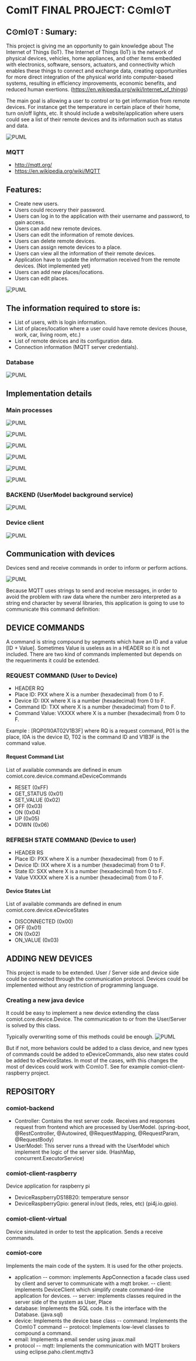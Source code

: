 # ComIT FINAL PROJECT: C⊙mI⊙T

## C⊙mI⊙T : Sumary:
This project is giving me an opportunity to gain knowledge about The Internet of Things (IoT). The Internet of Things (IoT) is the network of physical devices, vehicles, home appliances, and other items embedded with electronics, software, sensors, actuators, and connectivity which enables these things to connect and exchange data, creating opportunities for more direct integration of the physical world into computer-based systems, resulting in efficiency improvements, economic benefits, and reduced human exertions. (https://en.wikipedia.org/wiki/Internet_of_things) 

The main goal is allowing a user to control or to get information from remote devices. For instance get the temperature in certain place of their home, turn on/off lights, etc. It should include a website/application where users could see a list of their remote devices and its information such as status and data.

![PUML](http://www.plantuml.com/plantuml/proxy?src=https://raw.githubusercontent.com/hectorgastaminza/comiot/master/comiot/Diagrams/DGeneralDescription.puml)

### MQTT
- http://mqtt.org/
- https://en.wikipedia.org/wiki/MQTT

## Features:
- Create new users.
- Users could recovery their password.
- Users can log in to the application with their username and password, to gain access.
- Users can add new remote devices.
- Users can edit the information of remote devices.
- Users can delete remote devices.
- Users can assign remote devices to a place.
- Users can view all the information of their remote devices.
- Application have to update the information received from the remote devices.
(Not implemented yet)
- Users can add new places/locations. 
- Users can edit places.

![PUML](http://www.plantuml.com/plantuml/proxy?src=https://raw.githubusercontent.com/hectorgastaminza/comiot/master/comiot/Diagrams/DUsesCases.puml)

## The information required to store is:
- List of users, with is login information.
- List of places/location where a user could have remote devices (house, work, car, living room, etc.)
- List of remote devices and its configuration data.
- Connection information (MQTT server credentials).

### Database
![PUML](http://www.plantuml.com/plantuml/proxy?src=https://raw.githubusercontent.com/hectorgastaminza/comiot/master/comiot/Diagrams/DDatabase.puml)

## Implementation details

### Main processes
![PUML](http://www.plantuml.com/plantuml/proxy?src=https://raw.githubusercontent.com/hectorgastaminza/comiot/master/comiot/Diagrams/DSeqLogin.puml)

![PUML](http://www.plantuml.com/plantuml/proxy?src=https://raw.githubusercontent.com/hectorgastaminza/comiot/master/comiot/Diagrams/DSeqDeviceSendCmd.puml)

![PUML](http://www.plantuml.com/plantuml/proxy?src=https://raw.githubusercontent.com/hectorgastaminza/comiot/master/comiot/Diagrams/DSeqUserSendCmd.puml)

![PUML](http://www.plantuml.com/plantuml/proxy?src=https://raw.githubusercontent.com/hectorgastaminza/comiot/master/comiot/Diagrams/DSeqMQTTSendCmd.puml)

![PUML](http://www.plantuml.com/plantuml/proxy?src=https://raw.githubusercontent.com/hectorgastaminza/comiot/master/comiot/Diagrams/DSeqDeviceSendCmd.puml)

![PUML](http://www.plantuml.com/plantuml/proxy?src=https://raw.githubusercontent.com/hectorgastaminza/comiot/master/comiot/Diagrams/DSeqUserReceiveCmd.puml)

### BACKEND (UserModel background service)
![PUML](http://www.plantuml.com/plantuml/proxy?src=https://raw.githubusercontent.com/hectorgastaminza/comiot/master/comiot/Diagrams/DDeviceServer.puml)

### Device client
![PUML](http://www.plantuml.com/plantuml/proxy?src=https://raw.githubusercontent.com/hectorgastaminza/comiot/master/comiot/Diagrams/DDeviceClient.puml)

## Communication with devices

Devices send and receive commands in order to inform or perform actions.

![PUML](http://www.plantuml.com/plantuml/proxy?src=https://raw.githubusercontent.com/hectorgastaminza/comiot/master/comiot/Diagrams/DProtocol.puml)

Because MQTT uses strings to send and receive messages, in order to avoid the problem with raw data where the number zero interpreted as a string end character by several libraries, this application is going to use to communicate this command definition:

## DEVICE COMMANDS
A command is string compound by segments which have an ID and a value [ID + Value]. Sometimes Value is useless as in a HEADER so it is not included. There are two kind of commands implemented but depends on the requeriments it could be extended.

### REQUEST COMMAND             (User to Device)
- HEADER            RQ
- Place ID:         PXX         where X is a number (hexadecimal) from 0 to F.
- Device ID: 		IXX 		where X is a number (hexadecimal) from 0 to F.
- Command ID: 	    TXX 		where X is a number (hexadecimal) from 0 to F.
- Command Value:	VXXXX		where X is a number (hexadecimal) from 0 to F.

Example : [RQP01I0AT02V1B3F] where RQ is a request command, P01 is the place, I0A is the device ID, T02 is the command ID and V1B3F is the command value.

#### Request Command List
List of available commands are defined in enum comiot.core.device.command.eDeviceCommands
- RESET        (0xFF)
- GET_STATUS   (0x01)
- SET_VALUE    (0x02)
- OFF          (0x03)
- ON           (0x04)
- UP           (0x05)
- DOWN         (0x06)

### REFRESH STATE COMMAND       (Device to user)
- HEADER            RS
- Place ID:         PXX         where X is a number (hexadecimal) from 0 to F.
- Device ID: 		IXX 		where X is a number (hexadecimal) from 0 to F.
- State ID:         SXX         where X is a number (hexadecimal) from 0 to F.
- Value             VXXXX		where X is a number (hexadecimal) from 0 to F.

#### Device States List
List of available commands are defined in enum comiot.core.device.eDeviceStates
- DISCONNECTED (0x00)
- OFF          (0x01)
- ON           (0x02)
- ON_VALUE     (0x03)

## ADDING NEW DEVICES
This project is made to be extended. User / Server side and device side could be connected through the communication protocol. Devices could be implemented without any restriction of programming language.

### Creating a new java device
It could be easy to implement a new device extending the class comiot.core.device.Device. The communication to or from the User/Server is solved by this class. 

Typically overwriting some of this methods could be enough.
![PUML](http://www.plantuml.com/plantuml/proxy?src=https://raw.githubusercontent.com/hectorgastaminza/comiot/master/comiot/Diagrams/DClassDevice.puml)

But if not, more behaviors could be added to a class device, and new types of commands could be added to eDeviceCommands, also new states could be added to eDeviceStates. In most of the cases, with this changes the most of devices could work with C⊙mI⊙T. See for example comiot-client-raspberry project.

## REPOSITORY
### comiot-backend
- Controller: Contains the rest server code. Receives and responses request from frontend which are processed by UserModel. (spring-boot, @RestController, @Autowired, @RequestMapping, @RequestParam, @RequestBody)
- UserModel: This server runs a thread with the UserModel which implement the logic of the server side. (HashMap, concurrent.ExecutorService)
### comiot-client-raspberry
Device application for raspberry pi
- DeviceRaspberryDS18B20: temperature sensor
- DeviceRaspberryGpio: general in/out (leds, reles, etc) (pi4j.io.gpio).
### comiot-client-virtual
Device simulated in order to test the application. Sends a receive commands.
### comiot-core
Implements the main code of the system. It is used for the other projects.
- application
-- common: implements AppConnection a facade class used by client and server to communicate with a mqtt broker.
-- client: implements DeviceClient which simplify create command-line application for devices.
-- server: implements classes required in the server side of the system as User, Place
- database: Implements the SQL code. It is the interface with the Database. (java.sql)
- device: Implements the device base class
-- command: Implements the C⊙mI⊙T command
-- protocol: Implements low-level classes to compound a command.
- email: Implements a email sender using javax.mail
- protocol
-- mqtt: Implements the communication with MQTT brokers using eclipse.paho.client.mqttv3


